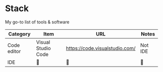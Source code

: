 # Stack

My go-to list of tools & software

| Category | Item | URL | Notes |
| -------- | ---- | --- | ----- |
| Code editor | Visual Studio Code | https://code.visualstudio.com/ | Not IDE |
| IDE         | 🛑 | 🛑 | 🛑 |
